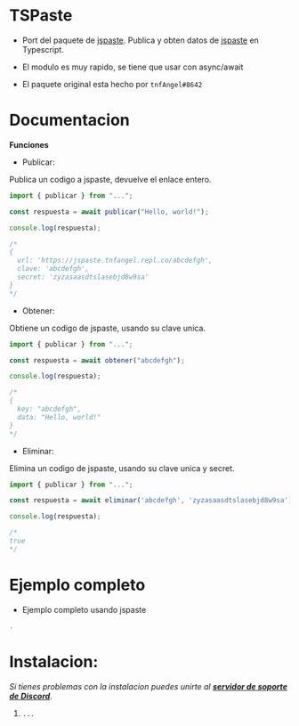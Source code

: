 # TSPaste
- Port del paquete de [jspaste](https://www.npmjs.com/package/jspaste). Publica y obten datos de [jspaste](https://jspaste.tnfangel.repl.co/) en Typescript.

- El modulo es muy rapido, se tiene que usar con async/await

- El paquete original esta hecho por `tnfAngel#8642`
# Documentacion
**Funciones**
- Publicar:

Publica un codigo a jspaste, devuelve el enlace entero.
```typescript
import { publicar } from "...";

const respuesta = await publicar("Hello, world!");

console.log(respuesta);

/* 
{
  url: 'https://jspaste.tnfangel.repl.co/abcdefgh',
  clave: 'abcdefgh',
  secret: 'zyzasaasdtslasebjd8w9sa'
}
*/
```

- Obtener:

Obtiene un codigo de jspaste, usando su clave unica.
```typescript
import { publicar } from "...";

const respuesta = await obtener("abcdefgh");

console.log(respuesta);

/*
{ 
  key: "abcdefgh",
  data: "Hello, world!"
}
*/
```

- Eliminar:

Elimina un codigo de jspaste, usando su clave unica y secret.
```typescript
import { publicar } from "...";

const respuesta = await eliminar('abcdefgh', 'zyzasaasdtslasebjd8w9sa');

console.log(respuesta);

/*
true
*/
```
# Ejemplo completo

- Ejemplo completo usando jspaste

```typescript
.
```

# Instalacion:

_Si tienes problemas con la instalacion puedes unirte al **[servidor de soporte de Discord](https://discord.gg/8RNAdpK)**._

1. `...`
